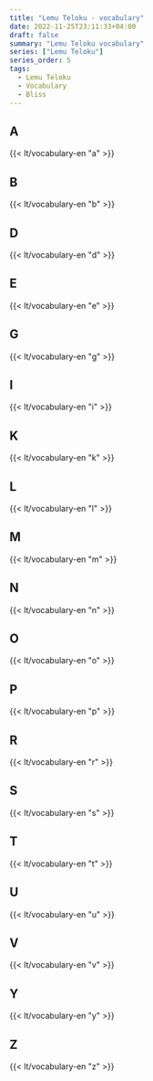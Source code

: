 ```yaml
---
title: "Lemu Teloku - vocabulary"
date: 2022-11-25T23:11:33+04:00
draft: false
summary: "Lemu Teloku vocabulary"
series: ["Lemu Teloku"]
series_order: 5
tags:
  - Lemu Teloku
  - Vocabulary
  - Bliss
---
```


## A
{{< lt/vocabulary-en "a" >}}

## B
{{< lt/vocabulary-en "b" >}}

## D
{{< lt/vocabulary-en "d" >}}

## E
{{< lt/vocabulary-en "e" >}}

## G
{{< lt/vocabulary-en "g" >}}

## I
{{< lt/vocabulary-en "i" >}}

## K
{{< lt/vocabulary-en "k" >}}

## L
{{< lt/vocabulary-en "l" >}}

## M
{{< lt/vocabulary-en "m" >}}

## N
{{< lt/vocabulary-en "n" >}}

## O
{{< lt/vocabulary-en "o" >}}

## P
{{< lt/vocabulary-en "p" >}}

## R
{{< lt/vocabulary-en "r" >}}

## S
{{< lt/vocabulary-en "s" >}}

## T
{{< lt/vocabulary-en "t" >}}

## U
{{< lt/vocabulary-en "u" >}}

## V
{{< lt/vocabulary-en "v" >}}

## Y
{{< lt/vocabulary-en "y" >}}

## Z
{{< lt/vocabulary-en "z" >}}

